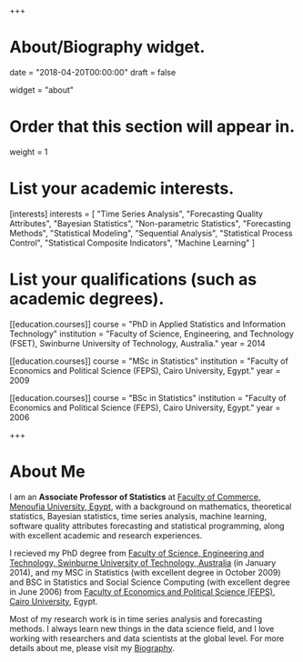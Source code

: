 +++
# About/Biography widget.

date = "2018-04-20T00:00:00"
draft = false

widget = "about"

# Order that this section will appear in.
weight = 1

# List your academic interests.
[interests]
  interests = [
    "Time Series Analysis",
    "Forecasting Quality Attributes",
    "Bayesian Statistics",
    "Non-parametric Statistics",
    "Forecasting Methods",
    "Statistical Modeling",
    "Sequential Analysis", 
    "Statistical Process Control",
    "Statistical Composite Indicators",
    "Machine Learning"
  ]

# List your qualifications (such as academic degrees).
[[education.courses]]
  course = "PhD in Applied Statistics and Information Technology"
  institution = "Faculty of Science, Engineering, and Technology (FSET), Swinburne University of Technology, Australia."
  year = 2014

[[education.courses]]
  course = "MSc in Statistics"
  institution = "Faculty of Economics and Political Science (FEPS), Cairo University, Egypt."
  year = 2009

[[education.courses]]
  course = "BSc in Statistics"
  institution = "Faculty of Economics and Political Science (FEPS), Cairo University, Egypt."
  year = 2006
 
+++

# About Me


I am an **Associate Professor of Statistics** at <a href = "http://www.menofia.edu.eg/Home/en">Faculty of Commerce, Menoufia University, Egypt</a>, with a background on mathematics, theoretical statistics, Bayesian statistics, time series analysis, machine learning, software quality attributes forecasting and statistical programming, along with excellent academic and research experiences. 

I recieved my PhD degree from <a href = "http://www.swin.edu.au/">Faculty of Science, Engineering and Technology, Swinburne University of Technology, Australia</a> (in January 2014), and my MSC in Statistics (with excellent degree in October 2009) and BSC in Statistics and Social Science Computing (with excellent degree in June 2006) from <a href = "http://www.feps.eun.eg/">Faculty of Economics and Political Science (FEPS), Cairo University</a>, Egypt. 

Most of my research work is in time series analysis and forecasting methods. I always learn new things in the data science field, and I love working with researchers and data scientists at the global level.
For more details about me, please visit my [Biography](/bio/).


